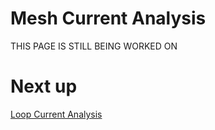 
# Mesh Current Analysis


THIS PAGE IS STILL BEING WORKED ON



# Next up 
[Loop Current Analysis](Loop-current-analysis.md) 
